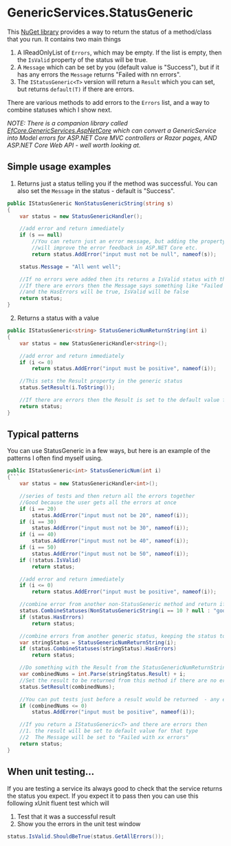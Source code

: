 # GenericServices.StatusGeneric

This [NuGet library](https://www.nuget.org/packages/GenericServices.StatusGeneric/) provides a way to return the status of a method/class that you run. It contains two main things

1. A IReadOnlyList of `Errors`, which may be empty. If the list is empty, then the `IsValid` property of the status will be true.
2. A `Message` which can be set by you (default value is "Success"), but if it has any errors the `Message` returns "Failed with nn errors".
3. The `IStatusGeneric<T>` version will return a `Result` which you can set, but returns `default(T)` if there are errors.

There are various methods to add errors to the `Errors` list, and a way to combine statuses which I show next.

*NOTE: There is a companion library called [EfCore.GenericServices.AspNetCore](https://github.com/JonPSmith/EfCore.GenericServices.AspNetCore) which can convert a GenericService into Model errors for ASP.NET Core MVC controllers or Razor pages, AND ASP.NET Core Web API - well worth looking at.*


## Simple usage examples

1. Returns just a status telling you if the method was successful. You can also set the `Message` in the status - default is "Success".

```c#
public IStatusGeneric NonStatusGenericString(string s)
{
    var status = new StatusGenericHandler();

    //add error and return immediately
    if (s == null)
        //You can return just an error message, but adding the property name
        //will improve the error feedback in ASP.NET Core etc.
        return status.AddError("input must not be null", nameof(s));

    status.Message = "All went well";

    //If no errors were added then its returns a IsValid status with the message
    //If there are errors then the Message says something like "Failed with 1 error"
    //and the HasErrors will be true, IsValid will be false
    return status;
}

```

2. Returns a status with a value

```c#
public IStatusGeneric<string> StatusGenericNumReturnString(int i)
{
    var status = new StatusGenericHandler<string>();

    //add error and return immediately
    if (i <= 0)
        return status.AddError("input must be positive", nameof(i));

    //This sets the Result property in the generic status
    status.SetResult(i.ToString());

    //If there are errors then the Result is set to the default value for generic type
    return status;
}
```


## Typical patterns

You can use StatusGeneric in a few ways, but here is an example of the patterns I often find myself using.

```c#
public IStatusGeneric<int> StatusGenericNum(int i)
{```
    var status = new StatusGenericHandler<int>();

    //series of tests and then return all the errors together
    //Good because the user gets all the errors at once
    if (i == 20)
        status.AddError("input must not be 20", nameof(i));
    if (i == 30)
        status.AddError("input must not be 30", nameof(i));
    if (i == 40)
        status.AddError("input must not be 40", nameof(i));
    if (i == 50)
        status.AddError("input must not be 50", nameof(i));
    if (!status.IsValid)
        return status;

    //add error and return immediately
    if (i <= 0)
        return status.AddError("input must be positive", nameof(i));

    //combine error from another non-StatusGeneric method and return if has errors
    status.CombineStatuses(NonStatusGenericString(i == 10 ? null : "good"));
    if (status.HasErrors)
        return status;

    //combine errors from another generic status, keeping the status to extract later
    var stringStatus = StatusGenericNumReturnString(i);
    if (status.CombineStatuses(stringStatus).HasErrors)
        return status;

    //Do something with the Result from the StatusGenericNumReturnString method
    var combinedNums = int.Parse(stringStatus.Result) + i;
    //Set the result to be returned from this method if there are no errors
    status.SetResult(combinedNums);

    //You can put tests just before a result would be returned  - any error will set the result to default value
    if (combinedNums <= 0)
        status.AddError("input must be positive", nameof(i));

    //If you return a IStatusGeneric<T> and there are errors then
    //1. the result will be set to default value for that type
    //2  The Message will be set to "Failed with xx errors"
    return status;
}
```
  

## When unit testing...

If you are testing a service its always good to check that the service returns the status you expect. If you expect it to pass then you can use this following xUnit fluent test which will
1. Test that it was a successful result
2. Show you the errors in the unit test window

```c#
status.IsValid.ShouldBeTrue(status.GetAllErrors());
```